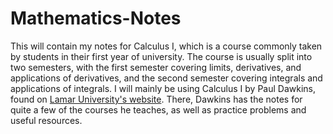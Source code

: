 # Mathematics-Notes

This will contain my notes for Calculus I, which is a course commonly taken by students in their first year of university. The course is usually split into two semesters, with the first semester covering limits, derivatives, and applications of derivatives, and the second semester covering integrals and applications of integrals. I will mainly be using Calculus I by Paul Dawkins, found on [Lamar University's website](https://tutorial.math.lamar.edu/Classes/CalcI/CalcI.aspx). There, Dawkins has the notes for quite a few of the courses he teaches, as well as practice problems and useful resources.

